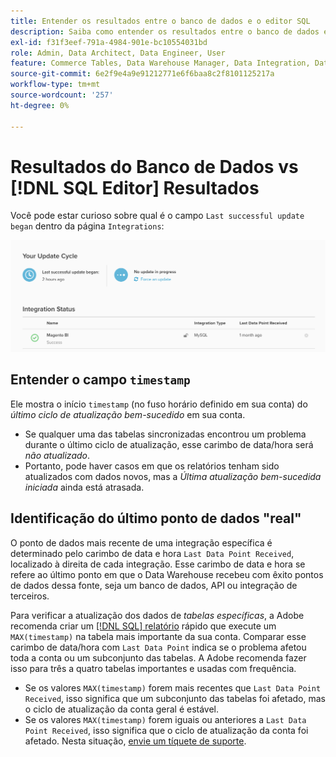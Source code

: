 ```yaml
---
title: Entender os resultados entre o banco de dados e o editor SQL
description: Saiba como entender os resultados entre o banco de dados e o editor SQL.
exl-id: f31f3eef-791a-4984-901e-bc10554031bd
role: Admin, Data Architect, Data Engineer, User
feature: Commerce Tables, Data Warehouse Manager, Data Integration, Data Import/Export
source-git-commit: 6e2f9e4a9e91212771e6f6baa8c2f8101125217a
workflow-type: tm+mt
source-wordcount: '257'
ht-degree: 0%

---
```


# Resultados do Banco de Dados vs [!DNL SQL Editor] Resultados

Você pode estar curioso sobre qual é o campo `Last successful update began` dentro da página `Integrations`:

![Última_atualização_bem-sucedida.png](../../../assets/Last_successful_update.png)

## Entender o campo `timestamp`

Ele mostra o início `timestamp` (no fuso horário definido em sua conta) do _último ciclo de atualização bem-sucedido_ em sua conta.

- Se qualquer uma das tabelas sincronizadas encontrou um problema durante o último ciclo de atualização, esse carimbo de data/hora será *não atualizado*.
- Portanto, pode haver casos em que os relatórios tenham sido atualizados com dados novos, mas a *Última atualização bem-sucedida iniciada* ainda está atrasada.

## Identificação do último ponto de dados &quot;real&quot;

O ponto de dados mais recente de uma integração específica é determinado pelo carimbo de data e hora `Last Data Point Received`, localizado à direita de cada integração. Esse carimbo de data e hora se refere ao último ponto em que o Data Warehouse recebeu com êxito pontos de dados dessa fonte, seja um banco de dados, API ou integração de terceiros.

Para verificar a atualização dos dados de *tabelas específicas*, a Adobe recomenda criar um [[!DNL SQL] relatório](../../dev-reports/sql-rpt-bldr.md) rápido que execute um `MAX(timestamp)` na tabela mais importante da sua conta. Comparar esse carimbo de data/hora com `Last Data Point` indica se o problema afetou toda a conta ou um subconjunto das tabelas. A Adobe recomenda fazer isso para três a quatro tabelas importantes e usadas com frequência.

- Se os valores `MAX(timestamp)` forem mais recentes que `Last Data Point Received`, isso significa que um subconjunto das tabelas foi afetado, mas o ciclo de atualização da conta geral é estável.
- Se os valores `MAX(timestamp)` forem iguais ou anteriores a `Last Data Point Received`, isso significa que o ciclo de atualização da conta foi afetado. Nesta situação, [envie um tíquete de suporte](https://experienceleague.adobe.com/docs/commerce-knowledge-base/kb/troubleshooting/miscellaneous/mbi-service-policies.html?lang=pt-BR).
